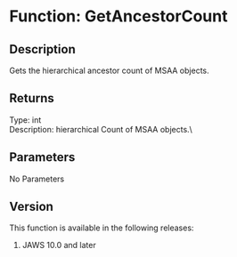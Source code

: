 # Function: GetAncestorCount

## Description

Gets the hierarchical ancestor count of MSAA objects.

## Returns

Type: int\
Description: hierarchical Count of MSAA objects.\

## Parameters

No Parameters

## Version

This function is available in the following releases:

1.  JAWS 10.0 and later
